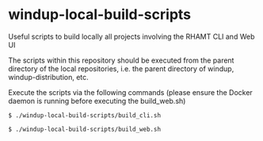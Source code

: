 # windup-local-build-scripts
Useful scripts to build locally all projects involving the RHAMT CLI and Web UI

The scripts within this repository should be executed from the parent directory of the local repositories, i.e. the parent directory of windup, windup-distribution, etc.

Execute the scripts via the following commands (please ensure the Docker daemon is running before executing the build_web.sh)

 `$ ./windup-local-build-scripts/build_cli.sh`

 `$ ./windup-local-build-scripts/build_web.sh`


